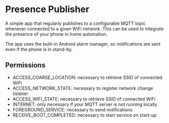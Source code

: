 # Presence Publisher
A simple app that regularly publishes to a configurable MQTT topic whenever connected to a given WiFi network.
This can be used to integrate the presence of your phone in home automation.

The app uses the built-in Android alarm manager, so notifications are sent even if the phone is in stand-by.

## Permissions
* ACCESS_COARSE_LOCATION: necessary to retrieve SSID of connected WiFi
* ACCESS_NETWORK_STATE: necessary to register network change listener
* ACCESS_WIFI_STATE: necessary to retrieve SSID of connected WiFi
* INTERNET: only necessary if your MQTT server is not running locally
* FOREGROUND_SERVICE: necessary to send notifications
* RECEIVE_BOOT_COMPLETED: necessary to start service on start-up
